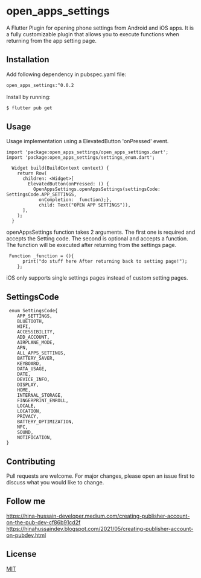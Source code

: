 # open_apps_settings

A Flutter Plugin for opening phone settings from Android and iOS apps. It is a fully customizable plugin that allows you to execute functions when returning from the app setting page.
## Installation

Add following dependency in pubspec.yaml file:

```bash
open_apps_settings:^0.0.2
```
Install by running:

```bash
$ flutter pub get 
```

## Usage
Usage implementation using a ElevatedButton 'onPressed' event.

```
import 'package:open_apps_settings/open_apps_settings.dart';
import 'package:open_apps_settings/settings_enum.dart';

  Widget build(BuildContext context) {
    return Row(
      children: <Widget>[
        ElevatedButton(onPressed: () {
          OpenAppsSettings.openAppsSettings(settingsCode: SettingsCode.APP_SETTINGS,
            onCompletion: _function);},
            child: Text("OPEN APP SETTINGS")),
      ],
    );
  }
```
openAppsSettings function takes 2 arguments. The first one is required and accepts the Setting code. The second is optional and accepts a function. The function will be executed after returning from the settings page.
```
 Function _function = (){
      print("do stuff here After returning back to setting page!");
    };
```
iOS only supports single settings pages instead of custom setting pages.
## SettingsCode
```
 enum SettingsCode{
    APP_SETTINGS,
    BLUETOOTH,
    WIFI,
    ACCESSIBILITY,
    ADD_ACCOUNT,
    AIRPLANE_MODE,
    APN,
    ALL_APPS_SETTINGS,
    BATTERY_SAVER,
    KEYBOARD,
    DATA_USAGE,
    DATE,
    DEVICE_INFO,
    DISPLAY,
    HOME,
    INTERNAL_STORAGE,
    FINGERPRINT_ENROLL,
    LOCALE,
    LOCATION,
    PRIVACY,
    BATTERY_OPTIMIZATION,
    NFC,
    SOUND,
    NOTIFICATION,
}
```

## Contributing
Pull requests are welcome. For major changes, please open an issue first to discuss what you would like to change.

## Follow me
https://hina-hussain-developer.medium.com/creating-publisher-account-on-the-pub-dev-cf86b91cd2f
https://hinahussaindev.blogspot.com/2021/05/creating-publisher-account-on-pubdev.html
## License
[MIT](https://choosealicense.com/licenses/mit/)


